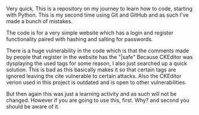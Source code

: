 Very quick, This is a repository on my journey to learn how to code, starting with Python. This is my second time using Git and GitHub and as such I've made a bunch of mistakes.

The code is for a very simple website which has a login and register functionality paired with hashing and salting for passwords.

There is a huge vulnerability in the code which is that the comments made by people that register in the website has the "|safe" Because CKEditor was dysplaying the used tags for some reason, I also just searched up a quick solution.
This is bad as this basically makes it so that certain tags are ignored leaving the cite vulnerable to certain attacks. 
Also the CKEditor verion used in this project is outdated and is open to other vulnerabilities.

But then again this was just a learning activity and as such will not be changed. However if you are going to use this, first. Why? and second you should be aware of it.
